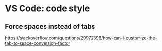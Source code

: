 # VS Code: code style

## Force spaces instead of tabs

https://stackoverflow.com/questions/29972396/how-can-i-customize-the-tab-to-space-conversion-factor